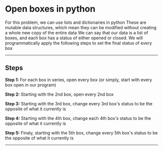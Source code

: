 # Open boxes in python

 For this problem, we can use lists and dictionaries in python
 These are mutable data structures, which mean they can be modified
 without creating a whole new copy of the entire data
 We can say that our data is a list of boxes, and each box has a
 status of either opened or closed.  We will programmatically apply
 the following steps to set the final status of every box

---

## Steps

 **Step 1:** For each box in series, open every box (or simply, start
 			 with every box open in our program)
 
 **Step 2:** Starting with the 2nd box, open every 2nd box

 **Step 3:** Starting with the 3rd box, change every 3rd box's status to 
 			 be the opposite of what it currently is

 **Step 4:** Starting with the 4th box, change each 4th box's status to 
 			 be the opposite of what it currently is

 **Step 5:** Finaly, starting with the 5th box, change every 5th box's 
			 status to be the opposite of what it currently is

---
